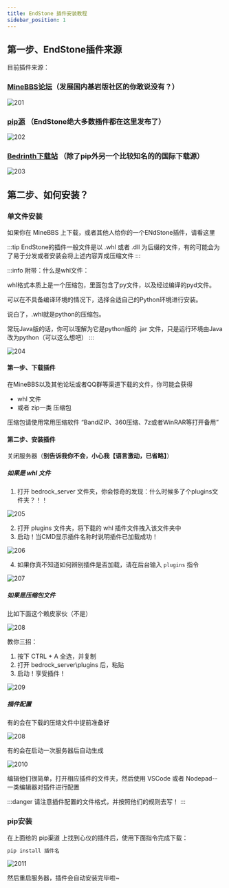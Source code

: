 ```yaml
---
title: EndStone 插件安装教程
sidebar_position: 1
---
```


## 第一步、EndStone插件来源

目前插件来源：

### [MineBBS论坛](https://www.minebbs.com/resources/categories/bdserver.38/)（发展国内基岩版社区的你敢说没有？）

![201](./imgs/2-1.png)

### [pip源](https://pypi.org/search/?q=endstone) （EndStone绝大多数插件都在这里发布了）
![202](./imgs/2-2.png)

### [Bedrinth下载站](https://bedrinth.com/?platform=endstone) （除了pip外另一个比较知名的的国际下载源）
![203](./imgs/2-3.png)

## 第二步、如何安装？

### 单文件安装

如果你在 MineBBS 上下载，或者其他人给你的一个ENdStone插件，请看这里

:::tip
EndStone的插件一般文件是以 .whl 或者 .dll 为后缀的文件，有的可能会为了易于分发或者安装会将上述内容弄成压缩文件
:::

:::info
附带：什么是whl文件：

whl格式本质上是一个压缩包，里面包含了py文件，以及经过编译的pyd文件。

可以在不具备编译环境的情况下，选择合适自己的Python环境进行安装。

说白了，.whl就是python的压缩包。

常玩Java版的话，你可以理解为它是python版的 .jar 文件，只是运行环境由Java改为python（可以这么想吧）
:::

![204](./imgs/2-4.png)

#### 第一步、下载插件

在MineBBS以及其他论坛或者QQ群等渠道下载的文件，你可能会获得 
- whl 文件
- 或者 zip一类 压缩包

压缩包请使用常用压缩软件 “BandiZIP、360压缩、7z或者WinRAR等打开备用”

#### 第二步、安装插件

关闭服务器（**别告诉我你不会，小心我【语言激动，已省略】**）

##### 如果是 whl 文件
1. 打开 bedrock_server 文件夹，你会惊奇的发现：什么时候多了个plugins文件夹？！！

![205](./imgs/2-5.png)

2. 打开 plugins 文件夹，将下载的 whl 插件文件拽入该文件夹中
3. 启动！当CMD显示插件名称时说明插件已加载成功！

![206](./imgs/2-6.png)

4. 如果你真不知道如何辨别插件是否加载，请在后台输入 `plugins` 指令

![207](./imgs/2-7.png)

##### 如果是压缩包文件

比如下面这个赖皮家伙（不是）

![208](./imgs/2-8.png)

教你三招：
1. 按下 CTRL + A 全选，并复制
2. 打开 bedrock_server\plugins 后，粘贴
3. 启动！享受插件！

![209](./imgs/2-9.png)

##### 插件配置

有的会在下载的压缩文件中提前准备好

![208](./imgs/2-8.png)

有的会在启动一次服务器后自动生成

![2010](./imgs/2-10.png)

编辑他们很简单，打开相应插件的文件夹，然后使用 VSCode 或者 Nodepad-- 一类编辑器对插件进行配置

:::danger
请注意插件配置的文件格式，并按照他们的规则去写！
:::

### pip安装

在上面给的 pip渠道 上找到心仪的插件后，使用下面指令完成下载：

```cmd
pip install 插件名
```

![2011](./imgs/2-11.png)

然后重启服务器，插件会自动安装完毕啦~
